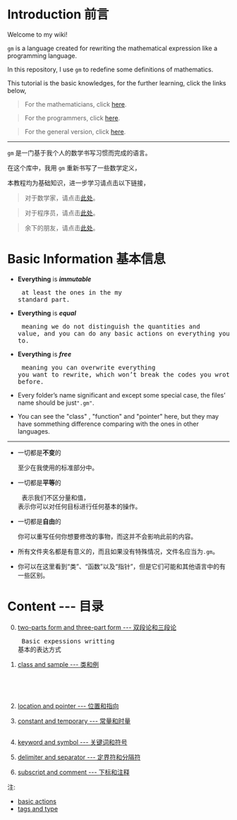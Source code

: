 <!-- path: https://github.com/GiacomoZheng/gm/wiki/ -->

<!-- 编辑于18年12月1日 -->

# Introduction 前言

Welcome to my wiki!

`gm` is a language created for rewriting the mathematical expression like a programming language.

In this repository, I use `gm` to redefine some definitions of mathematics.

This tutorial is the basic knowledges, for the further learning, click the links below,

> For the mathematicians, click [here](m).

> For the programmers, click [here](p).

> For the general version, click [here]().

---

`gm` 是一门基于我个人的数学书写习惯而完成的语言。

在这个库中，我用 `gm` 重新书写了一些数学定义，

本教程均为基础知识，进一步学习请点击以下链接，

> 对于数学家，请点击[此处](m)。

> 对于程序员，请点击[此处](p)。

> 余下的朋友，请点击[此处]()。

# Basic Information 基本信息

* **Everything** is ***immutable***<pre>
	at least the ones in the my standard part.</pre>

* **Everything** is ***equal*** <!--(not "=")--><pre>
	meaning we do not distinguish the quantities and value,
	and you can do any basic actions on everything you want to.</pre>

* **Everything** is ***free***<pre>
	meaning you can overwrite everything you want to rewrite,
	which won’t break the codes you wrote before.</pre>

* Every folder’s name significant and except some special case, the files’ name should be just`".gm"`.

* You can see the "class" , "function" and "pointer" here, but they may have sommething difference comparing with the ones in other languages.

---

* 一切都是**不变**的<pre>
	至少在我使用的标准部分中。</pre>

* 一切都是**平等**的<pre>
	表示我们不区分量和值，
	表示你可以对任何目标进行任何基本的操作。</pre>

* 一切都是**自由**的<pre>
	你可以重写任何你想要修改的事物，而这并不会影响此前的内容。</pre>

* 所有文件夹名都是有意义的，而且如果没有特殊情况，文件名应当为`.gm`。

* 你可以在这里看到“类”、“函数”以及“指针”，但是它们可能和其他语言中的有一些区别。

# Content --- 目录

0. [two-parts form and three-part form --- 双段论和三段论](0)<pre>
	Basic expessions writting
	基本的表达方式</pre>

1. [class and sample --- 类和例](1) <pre>
	<!-- To write some crterions together
	Classify the objects around
	为周围的事物分类 --></pre> 

2. [location and pointer --- 位置和指向](2)

3. [constant and temporary --- 常量和时量](3)<pre>
	</pre>

4. [keyword and symbol --- 关键词和符号](4)<!-- wait -->

5. [delimiter and separator --- 定界符和分隔符](5)

6. [subscript and comment --- 下标和注释](6)

注:
* [basic actions]()
* [tags and type]()